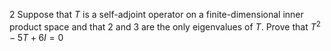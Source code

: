 2 Suppose that $T$ is a self-adjoint operator on a finite-dimensional inner product space and that 2 and 3 are the only eigenvalues of $T$. Prove that $T^{2}-5 T+6 I=0$
